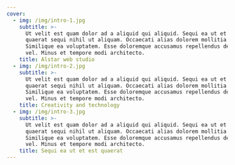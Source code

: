 ```yaml
---
cover:
  - img: /img/intro-1.jpg
    subtitle: >-
      Ut velit est quam dolor ad a aliquid qui aliquid. Sequi ea ut et est
      quaerat sequi nihil ut aliquam. Occaecati alias dolorem mollitia ut.
      Similique ea voluptatem. Esse doloremque accusamus repellendus deleniti
      vel. Minus et tempore modi architecto.
    title: Alstar web studio
  - img: /img/intro-2.jpg
    subtitle: >-
      Ut velit est quam dolor ad a aliquid qui aliquid. Sequi ea ut et est
      quaerat sequi nihil ut aliquam. Occaecati alias dolorem mollitia ut.
      Similique ea voluptatem. Esse doloremque accusamus repellendus deleniti
      vel. Minus et tempore modi architecto.
    title: Creativity and technology
  - img: /img/intro-3.jpg
    subtitle: >-
      Ut velit est quam dolor ad a aliquid qui aliquid. Sequi ea ut et est
      quaerat sequi nihil ut aliquam. Occaecati alias dolorem mollitia ut.
      Similique ea voluptatem. Esse doloremque accusamus repellendus deleniti
      vel. Minus et tempore modi architecto.
    title: Sequi ea ut et est quaerat
---
```


